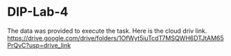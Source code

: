 # DIP-Lab-4
The data was provided to execute the task. Here is the cloud driv link.
https://drive.google.com/drive/folders/1OfWyt5iuTcdT7MSQWH6DTJtAM65PrQvC?usp=drive_link
